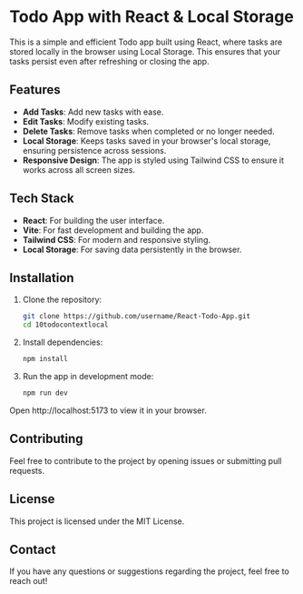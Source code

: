 # Todo App with React & Local Storage

This is a simple and efficient Todo app built using React, where tasks are stored locally in the browser using Local Storage. This ensures that your tasks persist even after refreshing or closing the app.

## Features

- **Add Tasks**: Add new tasks with ease.
- **Edit Tasks**: Modify existing tasks.
- **Delete Tasks**: Remove tasks when completed or no longer needed.
- **Local Storage**: Keeps tasks saved in your browser's local storage, ensuring persistence across sessions.
- **Responsive Design**: The app is styled using Tailwind CSS to ensure it works across all screen sizes.

## Tech Stack

- **React**: For building the user interface.
- **Vite**: For fast development and building the app.
- **Tailwind CSS**: For modern and responsive styling.
- **Local Storage**: For saving data persistently in the browser.

## Installation

1. Clone the repository:
   ```bash
   git clone https://github.com/username/React-Todo-App.git
   cd 10todocontextlocal

2. Install dependencies:
    ```bash
    npm install

3. Run the app in development mode:
    ```bash
    npm run dev

Open http://localhost:5173 to view it in your browser.


## Contributing
Feel free to contribute to the project by opening issues or submitting pull requests.

## License
This project is licensed under the MIT License.

## Contact
If you have any questions or suggestions regarding the project, feel free to reach out!